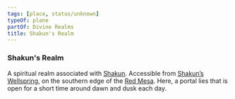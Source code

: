 ```yaml
---
tags: [place, status/unknown]
typeOf: plane
partOf: Divine Realms
title: Shakun's Realm
---
```


### Shakun's Realm

A spiritual realm associated with [Shakun](<../../../gods/incorporeal-gods/dunmari-pantheon/shakun.md>). Accessible from [Shakun’s Wellspring](<../../../../gazetteer/greater-dunmar/realms/dunmar/eastern-dunmar/shakuns-wellspring.md>), on the southern edge of the [Red Mesa](<../../../../gazetteer/greater-dunmar/realms/dunmar/eastern-dunmar/red-mesa.md>). Here, a portal lies that is open for a short time around dawn and dusk each day. 




